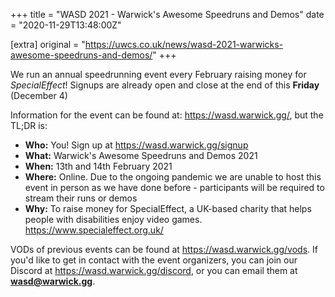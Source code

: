 +++
title = "WASD 2021 - Warwick's Awesome Speedruns and Demos"
date = "2020-11-29T13:48:00Z"

[extra]
original = "https://uwcs.co.uk/news/wasd-2021-warwicks-awesome-speedruns-and-demos/"
+++

We run an annual speedrunning event every February raising money for *SpecialEffect*\! Signups are already open and close at the end of this **Friday** (December 4)

Information for the event can be found at: <https://wasd.warwick.gg/>, but the TL;DR is:

  - **Who:** You\! Sign up at <https://wasd.warwick.gg/signup>
  - **What:** Warwick's Awesome Speedruns and Demos 2021
  - **When:** 13th and 14th February 2021
  - **Where:** Online. Due to the ongoing pandemic we are unable to host this event in person as we have done before - participants will be required to stream their runs or demos
  - **Why:** To raise money for SpecialEffect, a UK-based charity that helps people with disabilities enjoy video games. <https://www.specialeffect.org.uk/>

VODs of previous events can be found at <https://wasd.warwick.gg/vods>. If you'd like to get in contact with the event organizers, you can join our Discord at <https://wasd.warwick.gg/discord>, or you can email them at **wasd@warwick.gg**.


